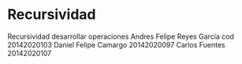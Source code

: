 # Recursividad
Recursividad desarrollar operaciones
Andres Felipe Reyes García cod 20142020103
Daniel Felipe Camargo 20142020097
Carlos Fuentes 20142020107
